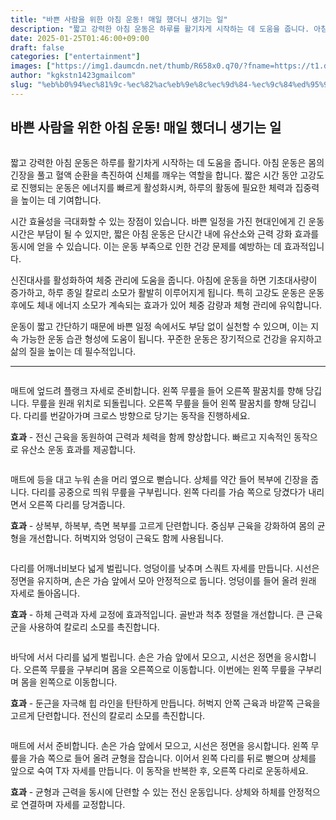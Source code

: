 ```yaml
---
title: "바쁜 사람을 위한 아침 운동! 매일 했더니 생기는 일"
description: "짧고 강력한 아침 운동은 하루를 활기차게 시작하는 데 도움을 줍니다. 아침 운동은 몸의 긴장을 풀고 혈액 순환을 촉진하여 신체를 깨우는 역할을 합니다. 짧은 시간 동안 고강도로 진행되는 운동은 에너지를 빠르게 활성화시켜, 하루의 활동에 필요한 체력과 집중력을 높이는 데"
date: 2025-01-25T01:46:00+09:00
draft: false
categories: ["entertainment"]
images: ["https://img1.daumcdn.net/thumb/R658x0.q70/?fname=https://t1.daumcdn.net/news/202501/25/tenbody/20250125073020404ykiq.jpg", "https://t1.daumcdn.net/news/202501/25/tenbody/20250125073020693seyy.gif", "https://t1.daumcdn.net/news/202501/25/tenbody/20250125073020935eqwv.gif", "https://t1.daumcdn.net/news/202501/25/tenbody/20250125073021186qcae.gif", "https://t1.daumcdn.net/news/202501/25/tenbody/20250125073021447lqyv.gif"]
author: "kgkstn1423gmailcom"
slug: "%eb%b0%94%ec%81%9c-%ec%82%ac%eb%9e%8c%ec%9d%84-%ec%9c%84%ed%95%9c-%ec%95%84%ec%b9%a8-%ec%9a%b4%eb%8f%99-%eb%a7%a4%ec%9d%bc-%ed%96%88%eb%8d%94%eb%8b%88-%ec%83%9d%ea%b8%b0%eb%8a%94-%ec%9d%bc"
---
```


<h2 >바쁜 사람을 위한 아침 운동! 매일 했더니 생기는 일</h2> <figure ><img src="https://img1.daumcdn.net/thumb/R658x0.q70/?fname=https://t1.daumcdn.net/news/202501/25/tenbody/20250125073020404ykiq.jpg" alt=""/></figure> <p>짧고 강력한 아침 운동은 하루를 활기차게 시작하는 데 도움을 줍니다. 아침 운동은 몸의 긴장을 풀고 혈액 순환을 촉진하여 신체를 깨우는 역할을 합니다. 짧은 시간 동안 고강도로 진행되는 운동은 에너지를 빠르게 활성화시켜, 하루의 활동에 필요한 체력과 집중력을 높이는 데 기여합니다.</p> <p>시간 효율성을 극대화할 수 있는 장점이 있습니다. 바쁜 일정을 가진 현대인에게 긴 운동 시간은 부담이 될 수 있지만, 짧은 아침 운동은 단시간 내에 유산소와 근력 강화 효과를 동시에 얻을 수 있습니다. 이는 운동 부족으로 인한 건강 문제를 예방하는 데 효과적입니다.</p> <p>신진대사를 활성화하여 체중 관리에 도움을 줍니다. 아침에 운동을 하면 기초대사량이 증가하고, 하루 종일 칼로리 소모가 활발히 이루어지게 됩니다. 특히 고강도 운동은 운동 후에도 체내 에너지 소모가 계속되는 효과가 있어 체중 감량과 체형 관리에 유익합니다.</p> <p>운동이 짧고 간단하기 때문에 바쁜 일정 속에서도 부담 없이 실천할 수 있으며, 이는 지속 가능한 운동 습관 형성에 도움이 됩니다. 꾸준한 운동은 장기적으로 건강을 유지하고 삶의 질을 높이는 데 필수적입니다.</p> <hr /> <figure ><img src="https://t1.daumcdn.net/news/202501/25/tenbody/20250125073020693seyy.gif" alt=""/></figure> <p>매트에 엎드려 플랭크 자세로 준비합니다. 왼쪽 무릎을 들어 오른쪽 팔꿈치를 향해 당깁니다. 무릎을 원래 위치로 되돌립니다. 오른쪽 무릎을 들어 왼쪽 팔꿈치를 향해 당깁니다. 다리를 번갈아가며 크로스 방향으로 당기는 동작을 진행하세요.</p> <p><strong>효과</strong> - 전신 근육을 동원하여 근력과 체력을 함께 향상합니다. 빠르고 지속적인 동작으로 유산소 운동 효과를 제공합니다.</p> <figure ><img src="https://t1.daumcdn.net/news/202501/25/tenbody/20250125073020935eqwv.gif" alt=""/></figure> <p>매트에 등을 대고 누워 손을 머리 옆으로 뻗습니다. 상체를 약간 들어 복부에 긴장을 줍니다. 다리를 공중으로 띄워 무릎을 구부립니다. 왼쪽 다리를 가슴 쪽으로 당겼다가 내리면서 오른쪽 다리를 당겨줍니다.</p> <p><strong>효과</strong> - 상복부, 하복부, 측면 복부를 고르게 단련합니다. 중심부 근육을 강화하여 몸의 균형을 개선합니다. 허벅지와 엉덩이 근육도 함께 사용됩니다.</p> <figure ><img src="https://t1.daumcdn.net/news/202501/25/tenbody/20250125073021186qcae.gif" alt=""/></figure> <p>다리를 어깨너비보다 넓게 벌립니다. 엉덩이를 낮추며 스쿼트 자세를 만듭니다. 시선은 정면을 유지하며, 손은 가슴 앞에서 모아 안정적으로 둡니다. 엉덩이를 들어 올려 원래 자세로 돌아옵니다.</p> <p><strong>효과</strong> - 하체 근력과 자세 교정에 효과적입니다. 골반과 척추 정렬을 개선합니다. 큰 근육군을 사용하여 칼로리 소모를 촉진합니다.</p> <figure ><img src="https://t1.daumcdn.net/news/202501/25/tenbody/20250125073021447lqyv.gif" alt=""/></figure> <p>바닥에 서서 다리를 넓게 벌립니다. 손은 가슴 앞에서 모으고, 시선은 정면을 응시합니다. 오른쪽 무릎을 구부리며 몸을 오른쪽으로 이동합니다. 이번에는 왼쪽 무릎을 구부리며 몸을 왼쪽으로 이동합니다.</p> <p><strong>효과</strong> - 둔근을 자극해 힙 라인을 탄탄하게 만듭니다. 허벅지 안쪽 근육과 바깥쪽 근육을 고르게 단련합니다. 전신의 칼로리 소모를 촉진합니다.</p> <figure ><img src="https://t1.daumcdn.net/news/202501/25/tenbody/20250125073021808jifq.gif" alt=""/></figure> <p>매트에 서서 준비합니다. 손은 가슴 앞에서 모으고, 시선은 정면을 응시합니다. 왼쪽 무릎을 가슴 쪽으로 들어 올려 균형을 잡습니다. 이어서 왼쪽 다리를 뒤로 뻗으며 상체를 앞으로 숙여 T자 자세를 만듭니다. 이 동작을 반복한 후, 오른쪽 다리로 운동하세요.</p> <p><strong>효과</strong> - 균형과 근력을 동시에 단련할 수 있는 전신 운동입니다. 상체와 하체를 안정적으로 연결하며 자세를 교정합니다.</p>